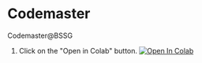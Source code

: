 # Codemaster
Codemaster@BSSG
1. Click on the "Open in Colab" button.
<a href="https://colab.research.google.com/github/savmuv/Codemaster/blob/master/All_in_One_1_9_1_1.ipynb" target="_parent\"><img src="https://colab.research.google.com/assets/colab-badge.svg" alt="Open In Colab"/></a>
